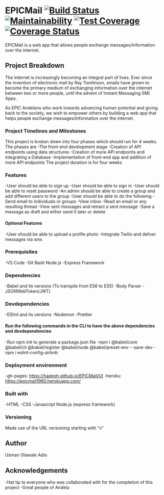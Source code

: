 # EPICMail   [![Build Status](https://travis-ci.com/hadeoh/EPICMail.svg?branch=develop)](https://travis-ci.com/hadeoh/EPICMail)  [![Maintainability](https://api.codeclimate.com/v1/badges/c177a4ddcd637c2e9dcd/maintainability)](https://codeclimate.com/github/hadeoh/EPICMail/maintainability)  [![Test Coverage](https://api.codeclimate.com/v1/badges/c177a4ddcd637c2e9dcd/test_coverage)](https://codeclimate.com/github/hadeoh/EPICMail/test_coverage) [![Coverage Status](https://coveralls.io/repos/github/hadeoh/EPICMail/badge.svg?branch=develop)](https://coveralls.io/github/hadeoh/EPICMail?branch=develop)

EPICMail is a web app that allows people exchange messages/information over the internet. 

## Project Breakdown
The internet is increasingly becoming an integral part of lives. Ever since the invention of electronic mail by Ray Tomlinson, emails have grown to become the primary medium of exchanging information over the internet between two or more people, until the advent of Instant Messaging (IM) Apps.

As EPIC Andelans who work towards advancing human potential and giving back to the society, we wish to empower others by building a web app that helps people exchange messages/information over the internet.

### Project Timelines and Milestones

This project is broken down into four phases which should run for 4 weeks. The phases are
-The front-end development stage
-Creation of API endpoints using data structures
-Creation of more API endpoints and integrating a Database
-Implementation of front-end app and addition of more API endpoints
The project duration is for four weeks


### Features

-User should be able to sign up
-User should be able to sign in
-User should be able to reset password
-An admin should be able to create a group and add different users to the group
-User should be able to do the following
    -Send email to individuals or groups
    -View inbox
    -Read an email or any resulting thread
    -View sent messages and retract a sent message
    -Save a message as draft and either send it later or delete
#### Optional Features
-User should be able to upload a profile photo
-Integrate Twilio and deliver messages via sms

### Prerequisites

-VS Code
-Git Bash
Node.js
-Express Framework

### Dependencies

-Babel and its versions (To transpile from ES6 to ES5)
-Body Parser
-JSONWebToken(JWT)

### Devdependencies

-ESlint and its versions
-Nodemon
-Prettier

#### Run the following commands in the CLI to have the above dependencies and devdependencies

-Run npm init to generate a package.json file
-npm i @babel/core @babel/cli @babel/register @babel/node @babel/preset-env --save-dev
-npm i eslint-config-airbnb

### Deployment environment

-gh-pages: https://hadeoh.github.io/EPICMail/UI
-heroku: https://epicmail1960.herokuapp.com/

### Built with

-HTML
-CSS
-Javascript
Node.js (express framework)

### Versioning

Made use of the URL versioning starting with "v"

## Author

Usman Olawale Adio

## Acknowledgements

-Hat tip to everyone who was collaborated with for the completion of this project
-Great people of Andela
